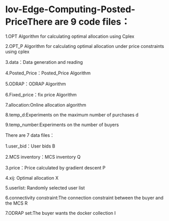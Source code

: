 # Iov-Edge-Computing-Posted-PriceThere are 9 code files：

1.OPT Algorithm for calculating optimal allocation using Cplex

2.OPT_P Algorithm for calculating optimal allocation under price constraints using cplex

3.data：Data generation and reading

4.Posted_Price：Posted_Price Algorithm

5.ODRAP：ODRAP Algorithm

6.Fixed_price：fix price Algorithm

7.allocation:Online allocation algorithm

8.temp_d:Experiments on the maximum number of purchases d

9.temp_number:Experiments on the number of buyers

There are 7 data files：

1.user_bid：User bids B

2.MCS inventory：MCS inventory Q

3.price：Price calculated by gradient descent P

4.xij: Optimal allocation X

5.userlist: Randomly selected user list

6.connectivity constraint:The connection constraint between the buyer and the MCS R

7.ODRAP set:The buyer wants the docker collection I
